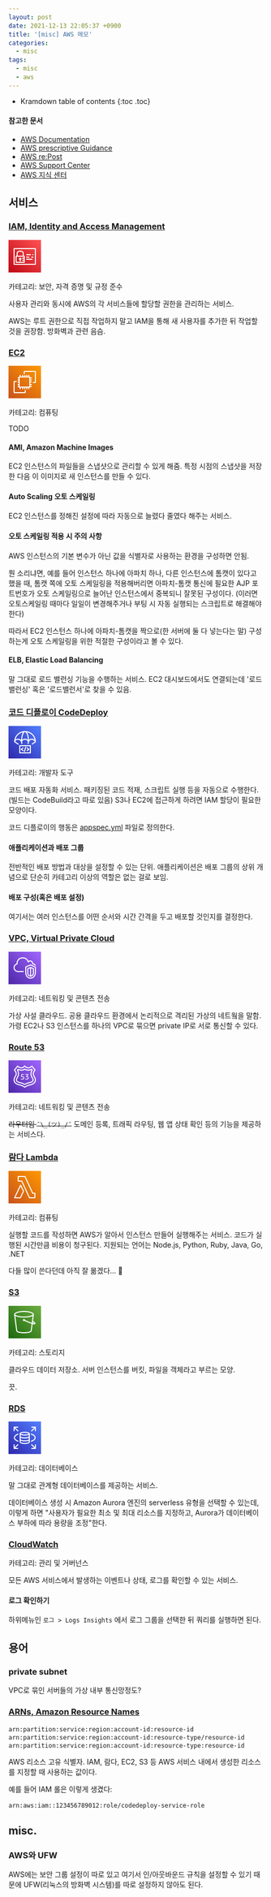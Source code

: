 ```yaml
---
layout: post
date: 2021-12-13 22:05:37 +0900
title: '[misc] AWS 메모'
categories:
  - misc
tags:
  - misc
  - aws
---
```


* Kramdown table of contents
{:toc .toc}

#### 참고한 문서

- [AWS Documentation](https://docs.aws.amazon.com/)
- [AWS prescriptive Guidance](https://aws.amazon.com/ko/prescriptive-guidance/?nc1=h_ls&apg-all-cards.sort-by=item.additionalFields.sortText&apg-all-cards.sort-order=desc&awsf.apg-new-filter=*all&awsf.apg-content-type-filter=*all&awsf.apg-code-filter=*all&awsf.apg-category-filter=*all&awsf.apg-rtype-filter=*all&awsf.apg-isv-filter=*all&awsf.apg-product-filter=*all&awsf.apg-env-filter=*all)
- [AWS re:Post](https://www.repost.aws/)
- [AWS Support Center](https://console.aws.amazon.com/support)
- [AWS 지식 센터](https://aws.amazon.com/ko/premiumsupport/knowledge-center/)

## 서비스

### [IAM, Identity and Access Management](https://aws.amazon.com/ko/iam/)

![](/images/Arch_AWS-Identity-and-Access-Management_48.png)

카테고리: 보안, 자격 증명 및 규정 준수

사용자 관리와 동시에 AWS의 각 서비스들에 할당할 권한을 관리하는 서비스.

AWS는 루트 권한으로 직접 작업하지 말고 IAM을 통해 새 사용자를 추가한 뒤 작업할 것을 권장함. 방화벽과 관련 음슴.

### [EC2](https://aws.amazon.com/ko/ec2/)

![](/images/Arch_Amazon-EC2_48.png)

카테고리: 컴퓨팅

TODO

#### AMI, Amazon Machine Images

EC2 인스턴스의 파일들을 스냅샷으로 관리할 수 있게 해줌. 특정 시점의 스냅샷을 저장한 다음 이 이미지로 새 인스턴스를 만들 수 있다.

#### Auto Scaling 오토 스케일링

EC2 인스턴스를 정해진 설정에 따라 자동으로 늘렸다 줄였다 해주는 서비스.

#### 오토 스케일링 적용 시 주의 사항

AWS 인스턴스의 기본 변수가 아닌 값을 식별자로 사용하는 환경을 구성하면 안됨.

뭔 소리냐면, 예를 들어 인스턴스 하나에 아파치 하나, 다른 인스턴스에 톰캣이 있다고 했을 때, 톰캣 쪽에 오토 스케일링을 적용해버리면 아파치-톰캣 통신에 필요한 AJP 포트번호가 오토 스케일링으로 늘어난 인스턴스에서 중복되니 잘못된 구성이다. (이러면 오토스케일링 때마다 일일이 변경해주거나 부팅 시 자동 실행되는 스크립트로 해결해야 한다)

따라서 EC2 인스턴스 하나에 아파치-톰캣을 짝으로(한 서버에 둘 다 넣는다는 말) 구성하는게 오토 스케일링을 위한 적절한 구성이라고 볼 수 있다.

#### ELB, Elastic Load Balancing

말 그대로 로드 밸런싱 기능을 수행하는 서비스. EC2 대시보드에서도 연결되는데 '로드 밸런싱' 혹은 '로드밸런서'로 찾을 수 있음.

### [코드 디플로이 CodeDeploy](https://aws.amazon.com/ko/codedeploy/)

![](/images/Arch_AWS-CodeDeploy_48.png)

카테고리: 개발자 도구

코드 배포 자동화 서비스. 패키징된 코드 적재, 스크립트 실행 등을 자동으로 수행한다. (빌드는 CodeBuild라고 따로 있음) S3나 EC2에 접근하게 하려면 IAM 할당이 필요한 모양이다.

코드 디플로이의 행동은  [appspec.yml](https://docs.aws.amazon.com/codedeploy/latest/userguide/reference-appspec-file.html) 파일로 정의한다.

#### 애플리케이션과 배포 그룹

전반적인 배포 방법과 대상을 설정할 수 있는 단위. 애플리케이션은 배포 그룹의 상위 개념으로 단순히 카테고리 이상의 역할은 없는 걸로 보임.

#### 배포 구성(혹은 배포 설정)

여기서는 여러 인스턴스를 어떤 순서와 시간 간격을 두고 배포할 것인지를 결정한다.

### [VPC, Virtual Private Cloud](https://aws.amazon.com/ko/vpc/)

![](/images/Arch_Amazon-Virtual-Private-Cloud_48.png)

카테고리: 네트워킹 및 콘텐츠 전송

가상 사설 클라우드. 공용 클라우드 환경에서 논리적으로 격리된 가상의 네트웤을 말함. 가령 EC2나 S3 인스턴스를 하나의 VPC로 묶으면 private IP로 서로 통신할 수 있다.

### [Route 53](https://aws.amazon.com/ko/route53/)

![](/images/Arch_Amazon-Route-53_48.png)

카테고리: 네트워킹 및 콘텐츠 전송

~~라우터임 `¯\_(ツ)_/¯`~~ 도메인 등록, 트래픽 라우팅, 웹 앱 상태 확인 등의 기능을 제공하는 서비스다.

### [람다 Lambda](https://aws.amazon.com/ko/lambda/)

![](/images/Arch_AWS-Lambda_48.png)

카테고리: 컴퓨팅

실행할 코드를 작성하면 AWS가 알아서 인스턴스 만들어 실행해주는 서비스. 코드가 실행된 시간만큼 비용이 청구된다. 지원되는 언어는 Node.js, Python, Ruby, Java, Go, .NET

다들 많이 쓴다던데 아직 잘 몲겠다... 🤔

### [S3](https://aws.amazon.com/ko/s3/)

![](/images/Arch_Amazon-Simple-Storage-Service_48.png)

카테고리: 스토리지

클라우드 데이터 저장소. 서버 인스턴스를 버킷, 파일을 객체라고 부르는 모양.

끗.

### [RDS](https://aws.amazon.com/ko/rds/)

![](/images/Arch_Amazon-RDS_48.png)

카테고리: 데이터베이스

말 그대로 관계형 데이터베이스를 제공하는 서비스.

데이터베이스 생성 시 Amazon Aurora 엔진의 serverless 유형을 선택할 수 있는데, 이렇게 하면 "사용자가 필요한 최소 및 최대 리소스를 지정하고, Aurora가 데이터베이스 부하에 따라 용량을 조정"한다.

### [CloudWatch](https://aws.amazon.com/ko/cloudwatch/)

카테고리: 관리 및 거버넌스

모든 AWS 서비스에서 발생하는 이벤트나 상태, 로그를 확인할 수 있는 서비스.

#### 로그 확인하기

하위메뉴인 `로그 > Logs Insights` 에서 로그 그룹을 선택한 뒤 쿼리를 실행하면 된다.

## 용어

### private subnet

VPC로 묶인 서버들의 가상 내부 통신망정도?

### [ARNs, Amazon Resource Names](https://docs.aws.amazon.com/ko_kr/general/latest/gr/aws-arns-and-namespaces.html)

```
arn:partition:service:region:account-id:resource-id
arn:partition:service:region:account-id:resource-type/resource-id
arn:partition:service:region:account-id:resource-type:resource-id
```

AWS 리소스 고유 식별자. IAM, 람다, EC2, S3 등 AWS 서비스 내에서 생성한 리소스를 지정할 때 사용하는 값이다.

예를 들어 IAM 롤은 이렇게 생겼다:

```
arn:aws:iam::123456789012:role/codedeploy-service-role
```

## misc.

### AWS와 UFW

AWS에는 보안 그룹 설정이 따로 있고 여기서 인/아웃바운드 규칙을 설정할 수 있기 때문에 UFW(리눅스의 방화벽 시스템)를 따로 설정하지 않아도 된다.
